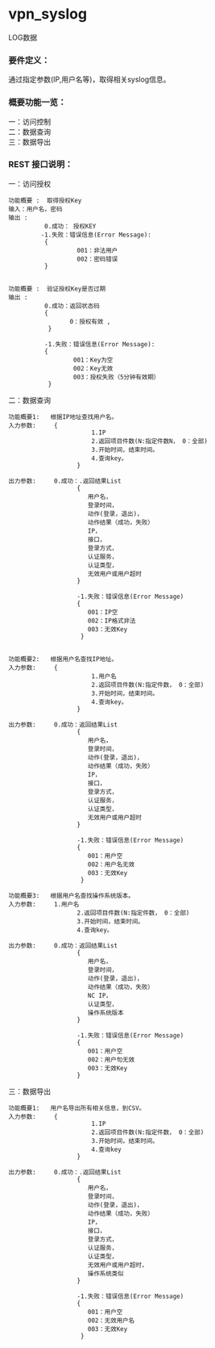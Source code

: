 # vpn_syslog

LOG数据

### 要件定义：


通过指定参数(IP,用户名等)，取得相关syslog信息。



### 概要功能一览：

一：访问控制  
二：数据查询  
三：数据导出




### REST 接口说明：


一：访问授权


    功能概要 :  取得授权Key
    输入：用户名，密码
    输出 :                
              0.成功： 授权KEY
             -1.失败：错误信息(Error Message): 
              {
                       001：非法用户
                       002：密码错误   
              }


    功能概要 :  验证授权Key是否过期
    输出 :  
              0.成功：返回状态码
              {
                     0：授权有效 ,
               }

              -1.失败：错误信息(Error Message): 
              {
                      001：Key为空
                      002：Key无效    
                      003：授权失败（5分钟有效期）
               }


二：数据查询

    功能概要1:   根据IP地址查找用户名。
    入力参数:     {
                           1.IP
                           2.返回项目件数(N:指定件数N， 0：全部)
                           3.开始时间，结束时间。
                           4.查询key。
                       }

    出力参数:     0.成功：.返回结果List
                       {
                          用户名，
                          登录时间，
                          动作(登录，退出)，
                          动作结果（成功，失败）
                          IP，
                          接口，
                          登录方式，
                          认证服务，
                          认证类型，
                          无效用户或用户超时
                       }                         
          
                       -1.失败：错误信息(Error Message)
                       {
                          001：IP空
                          002：IP格式非法
                          003：无效Key
                        }


    功能概要2:   根据用户名查找IP地址。
    入力参数:     {
                           1.用户名
                           2.返回项目件数(N:指定件数， 0：全部)
                           3.开始时间，结束时间。
                           4.查询key。
                       }

    出力参数:     0.成功：返回结果List
                       {
                          用户名，
                          登录时间，
                          动作(登录，退出)，
                          动作结果（成功，失败）
                          IP，
                          接口，
                          登录方式，
                          认证服务，
                          认证类型，
                          无效用户或用户超时
                       }                         
          
                       -1.失败：错误信息(Error Message)
                       {
                          001：用户空
                          002：用户名无效
                          003：无效Key
                        }

    功能概要3:   根据用户名查找操作系统版本。
    入力参数:     1.用户名
                       2.返回项目件数(N:指定件数， 0：全部)
                       3.开始时间，结束时间。
                       4.查询key。

    出力参数:     0.成功：返回结果List
                       {
                          用户名，
                          登录时间，
                          动作(登录，退出)，
                          动作结果（成功，失败）
                          NC IP，
                          认证类型，
                          操作系统版本
                       }                         
          
                       -1.失败：错误信息(Error Message)
                       {
                          001：用户空
                          002：用户句无效 
                          003：无效Key
                       }


三：数据导出

    功能概要1:   用户名导出所有相关信息，到CSV。
    入力参数:     {
                           1.IP
                           2.返回项目件数(N:指定件数， 0：全部)
                           3.开始时间，结束时间。
                           4.查询key
                       }

    出力参数:     0.成功：.返回结果List
                       {
                          用户名，
                          登录时间，
                          动作(登录，退出)，
                          动作结果（成功，失败）
                          IP，
                          接口，
                          登录方式，
                          认证服务，
                          认证类型，
                          无效用户或用户超时，
                          操作系统类似
                       }                         
          
                       -1.失败：错误信息(Error Message)
                       {
                          001：用户空
                          002：无效用户名
                          003：无效Key
                        }
